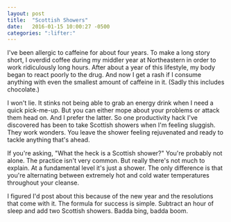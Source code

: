 ```yaml
---
layout: post
title:  "Scottish Showers"
date:   2016-01-15 10:00:27 -0500
categories: ":lifter:"
---
```


<p>I've been allergic to caffeine for about four years. To make a long story short, I overdid coffee during my middler year at Northeastern in order to work ridiculously long hours. After about a year of this lifestyle, my body began to react poorly to the drug. And now I get a rash if I consume anything with even the smallest amount of caffeine in it. (Sadly this includes chocolate.)</p>

<p>I won't lie. It stinks not being able to grab an energy drink when I need a quick pick-me-up. But you can either mope about your problems or attack them head on. And I prefer the latter. So one productivity hack I've discovered has been to take Scottish showers when I'm feeling sluggish. They work wonders. You leave the shower feeling rejuvenated and ready to tackle anything that's ahead.</p> 

<p>If you're asking, "What the heck is a Scottish shower?" You're probably not alone. The practice isn't very common. But really there's not much to explain. At a fundamental level it's just a shower. The only difference is that you're alternating between extremely hot and cold water temperatures throughout your cleanse.</p>

<p>I figured I'd post about this because of the new year and the resolutions that come with it. The formula for success is simple. Subtract an hour of sleep and add two Scottish showers. Badda bing, badda boom.</p>
